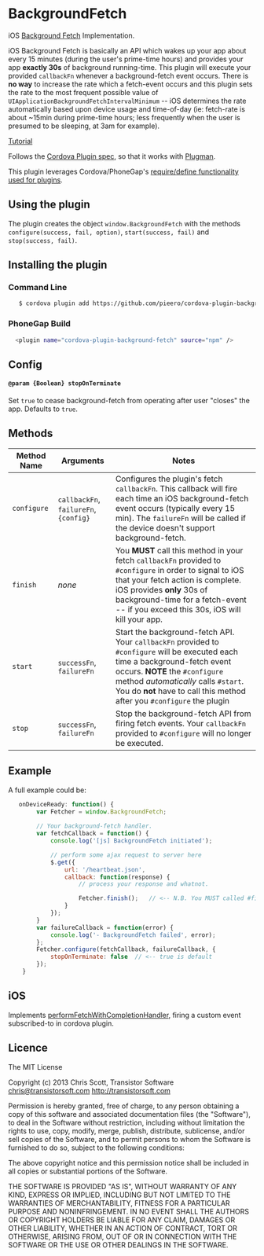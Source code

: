 BackgroundFetch
==============================

iOS [Background Fetch](https://developer.apple.com/library/ios/documentation/UIKit/Reference/UIApplication_Class/#//apple_ref/occ/instm/UIApplication/setMinimumBackgroundFetchInterval:) Implementation.  

iOS Background Fetch is basically an API which wakes up your app about every 15 minutes (during the user's prime-time hours) and provides your app **exactly 30s** of background running-time.  This plugin will execute your provided `callbackFn` whenever a background-fetch event occurs.  There is **no way** to increase the rate which a fetch-event occurs and this plugin sets the rate to the most frequent possible value of `UIApplicationBackgroundFetchIntervalMinimum` -- iOS determines the rate automatically based upon device usage and time-of-day (ie: fetch-rate is about ~15min during prime-time hours; less frequently when the user is presumed to be sleeping, at 3am for example).

[Tutorial](http://www.doubleencore.com/2013/09/ios-7-background-fetch/)

Follows the [Cordova Plugin spec](https://github.com/apache/cordova-plugman/blob/master/plugin_spec.md), so that it works with [Plugman](https://github.com/apache/cordova-plugman).

This plugin leverages Cordova/PhoneGap's [require/define functionality used for plugins](http://simonmacdonald.blogspot.ca/2012/08/so-you-wanna-write-phonegap-200-android.html). 

## Using the plugin ##
The plugin creates the object `window.BackgroundFetch` with the methods `configure(success, fail, option)`, `start(success, fail)` and `stop(success, fail)`. 

## Installing the plugin ##

### Command Line

```Bash
   $ cordova plugin add https://github.com/pieero/cordova-plugin-background-fetch
```

### PhoneGap Build

```Bash
  <plugin name="cordova-plugin-background-fetch" source="npm" />
```

## Config 

#### `@param {Boolean} stopOnTerminate`

Set `true` to cease background-fetch from operating after user "closes" the app.  Defaults to `true`.

## Methods

| Method Name | Arguments | Notes
|---|---|---|
| `configure` | `callbackFn`, `failureFn`, `{config}` | Configures the plugin's fetch `callbackFn`.  This callback will fire each time an iOS background-fetch event occurs (typically every 15 min).  The `failureFn` will be called if the device doesn't support background-fetch. |
| `finish` | *none* | You **MUST** call this method in your fetch `callbackFn` provided to `#configure` in order to signal to iOS that your fetch action is complete.  iOS provides **only** 30s of background-time for a fetch-event -- if you exceed this 30s, iOS will kill your app. |
| `start` | `successFn`, `failureFn` | Start the background-fetch API.  Your `callbackFn` provided to `#configure` will be executed each time a background-fetch event occurs.  **NOTE** the `#configure` method *automatically* calls `#start`.  You do **not** have to call this method after you `#configure` the plugin |
| `stop` | `successFn`, `failureFn` | Stop the background-fetch API from firing fetch events.  Your `callbackFn` provided to `#configure` will no longer be executed. |

## Example ##

A full example could be:
```Javascript
   onDeviceReady: function() {
        var Fetcher = window.BackgroundFetch;
        
        // Your background-fetch handler.
        var fetchCallback = function() {
            console.log('[js] BackgroundFetch initiated');

            // perform some ajax request to server here
            $.get({
                url: '/heartbeat.json',
                callback: function(response) {
                    // process your response and whatnot.

                    Fetcher.finish();   // <-- N.B. You MUST called #finish so that native-side can signal completion of the background-thread to the os.
                }
            });
        }
        var failureCallback = function(error) {
            console.log('- BackgroundFetch failed', error);
        };
        Fetcher.configure(fetchCallback, failureCallback, {
            stopOnTerminate: false  // <-- true is default
        });
    }
```

## iOS

Implements [performFetchWithCompletionHandler](https://developer.apple.com/library/ios/documentation/UIKit/Reference/UIApplicationDelegate_Protocol/Reference/Reference.html#//apple_ref/occ/intfm/UIApplicationDelegate/application:performFetchWithCompletionHandler:), firing a custom event subscribed-to in cordova plugin.

## Licence ##

The MIT License

Copyright (c) 2013 Chris Scott, Transistor Software <chris@transistorsoft.com>
http://transistorsoft.com

Permission is hereby granted, free of charge, to any person obtaining a copy
of this software and associated documentation files (the "Software"), to deal
in the Software without restriction, including without limitation the rights
to use, copy, modify, merge, publish, distribute, sublicense, and/or sell
copies of the Software, and to permit persons to whom the Software is
furnished to do so, subject to the following conditions:

The above copyright notice and this permission notice shall be included in
all copies or substantial portions of the Software.

THE SOFTWARE IS PROVIDED "AS IS", WITHOUT WARRANTY OF ANY KIND, EXPRESS OR
IMPLIED, INCLUDING BUT NOT LIMITED TO THE WARRANTIES OF MERCHANTABILITY,
FITNESS FOR A PARTICULAR PURPOSE AND NONINFRINGEMENT. IN NO EVENT SHALL THE
AUTHORS OR COPYRIGHT HOLDERS BE LIABLE FOR ANY CLAIM, DAMAGES OR OTHER
LIABILITY, WHETHER IN AN ACTION OF CONTRACT, TORT OR OTHERWISE, ARISING FROM,
OUT OF OR IN CONNECTION WITH THE SOFTWARE OR THE USE OR OTHER DEALINGS IN
THE SOFTWARE.
